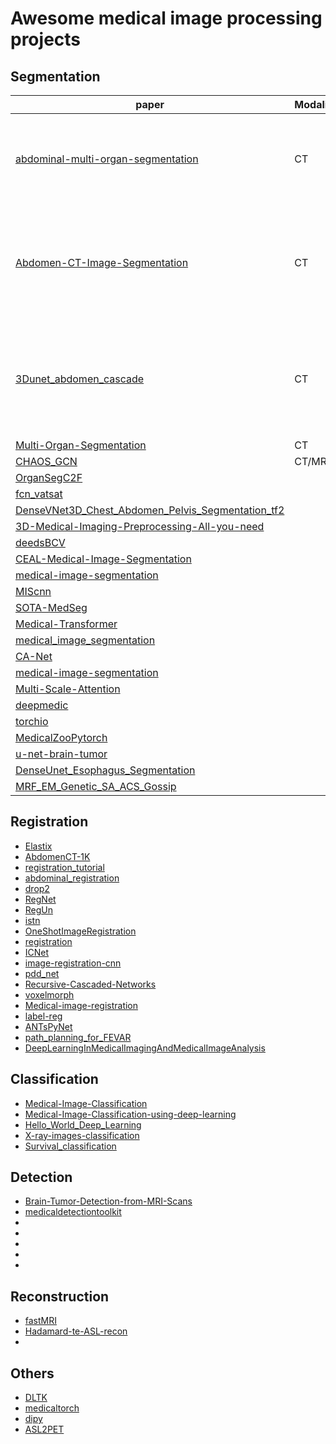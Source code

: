 
# Awesome medical image processing projects 

## Segmentation
| paper | Modality |Lib|Dataset|Network|Paper
| --- | --- | --- | --- | --- |---|
| [abdominal-multi-organ-segmentation](https://github.com/assassint2017/abdominal-multi-organ-segmentation) | CT |pytorch|[Multi-atlas labeling Beyond the Cranial Vault](https://www.synapse.org/#!Synapse:syn3193805/wiki/217752)|Composed of two U-shape like 3D FCN||
|[Abdomen-CT-Image-Segmentation](https://github.com/tureckova/Abdomen-CT-Image-Segmentation)|CT|Pytorch||Unet and Vnet|[Improving CT Image Tumor Segmentation Through Deep Supervision and Attentional Gates](https://www.frontiersin.org/articles/10.3389/frobt.2020.00106/full)|
|[3Dunet_abdomen_cascade](https://github.com/holgerroth/3Dunet_abdomen_cascade)|CT|-||Unet|[An application of cascaded 3D fully convolutional networks for medical image segmentation](https://arxiv.org/pdf/1803.05431.pdf)|
|[Multi-Organ-Segmentation](https://github.com/Prayushi9/Multi-Organ-Segmentation)|CT|Keras|-|ResNet|-|
|[CHAOS_GCN](https://github.com/armyja/CHAOS_GCN)|CT/MR|pytorch|-|[Global_Convolutional_Network](https://github.com/SConsul/Global_Convolutional_Network)|-|
|[OrganSegC2F](https://github.com/198808xc/OrganSegC2F)||||||
|[fcn_vatsat](https://github.com/tarolangner/fcn_vatsat)||||||
|[DenseVNet3D_Chest_Abdomen_Pelvis_Segmentation_tf2](https://github.com/fitushar/DenseVNet3D_Chest_Abdomen_Pelvis_Segmentation_tf2)||||||
|[3D-Medical-Imaging-Preprocessing-All-you-need](https://github.com/fitushar/3D-Medical-Imaging-Preprocessing-All-you-need)||||||
|[deedsBCV](https://github.com/mattiaspaul/deedsBCV)||||||
|[CEAL-Medical-Image-Segmentation](https://github.com/marc-gorriz/CEAL-Medical-Image-Segmentation)||||||
|[medical-image-segmentation](https://github.com/topics/medical-image-segmentation)||||||
|[MIScnn](https://github.com/frankkramer-lab/MIScnn)||||||
|[SOTA-MedSeg](https://github.com/JunMa11/SOTA-MedSeg)||||||
|[Medical-Transformer](https://github.com/jeya-maria-jose/Medical-Transformer)||||||
|[medical_image_segmentation](https://github.com/CVxTz/medical_image_segmentation)||||||
|[CA-Net](https://github.com/HiLab-git/CA-Net)||||||
|[medical-image-segmentation](https://github.com/sudohainguyen/medical-image-segmentation)||||||
|[Multi-Scale-Attention](https://github.com/sinAshish/Multi-Scale-Attention)||||||
|[deepmedic](https://github.com/deepmedic/deepmedic)||||||
|[torchio](https://github.com/fepegar/torchio)||||||
|[MedicalZooPytorch](https://github.com/black0017/MedicalZooPytorch)||||||
|[u-net-brain-tumor](https://github.com/zsdonghao/u-net-brain-tumor)||||||
|[DenseUnet_Esophagus_Segmentation](https://github.com/yousefis/DenseUnet_Esophagus_Segmentation)||||||
|[MRF_EM_Genetic_SA_ACS_Gossip](https://github.com/yousefis/MRF_EM_Genetic_SA_ACS_Gossip)||||||


## Registration
  * [Elastix](https://github.com/SuperElastix/elastix)
  * [AbdomenCT-1K](https://github.com/JunMa11/AbdomenCT-1K)
  * [registration_tutorial](https://github.com/MASILab/registration_tutorial)
  * [abdominal_registration](https://github.com/TheoEst/abdominal_registration)
  * [drop2](https://github.com/biomedia-mira/drop2)
  * [RegNet](https://github.com/hsokooti/RegNet)
  * [RegUn](https://github.com/hsokooti/RegUn)
  * [istn](https://github.com/biomedia-mira/istn)
  * [OneShotImageRegistration](https://github.com/ToFec/OneShotImageRegistration)
  * [registration](https://github.com/uncbiag/registration)
  * [ICNet](https://github.com/zhangjun001/ICNet)
  * [image-registration-cnn](https://github.com/shreshth211/image-registration-cnn)
  * [pdd_net](https://github.com/multimodallearning/pdd_net)
  * [Recursive-Cascaded-Networks](https://github.com/microsoft/Recursive-Cascaded-Networks)
  * [voxelmorph](https://github.com/voxelmorph/voxelmorph)
  * [Medical-image-registration](https://github.com/dykuang/Medical-image-registration)
  * [label-reg](https://github.com/YipengHu/label-reg)
  * [ANTsPyNet](https://github.com/ANTsX/ANTsPyNet)
  * [path_planning_for_FEVAR](https://github.com/jianqingzheng/path_planning_for_FEVAR)
  * [DeepLearningInMedicalImagingAndMedicalImageAnalysis](https://github.com/shawnyuen/DeepLearningInMedicalImagingAndMedicalImageAnalysis)

## Classification
  * [Medical-Image-Classification](https://github.com/ljbatwh/Medical-Image-Classification)
  * [Medical-Image-Classification-using-deep-learning](https://github.com/21Vipin/Medical-Image-Classification-using-deep-learning)
  * [Hello_World_Deep_Learning](https://github.com/paras42/Hello_World_Deep_Learning)
  * [X-ray-images-classification](https://github.com/faust-prime/X-ray-images-classification-with-Keras-TensorFlow)
  * [Survival_classification](https://github.com/GKaramiMP/Survival_classification)

## Detection 
  * [Brain-Tumor-Detection-from-MRI-Scans](https://github.com/muhammadsanaullah/Brain-Tumor-Detection-from-MRI-Scans)
  * [medicaldetectiontoolkit](https://github.com/MIC-DKFZ/medicaldetectiontoolkit)
  * []()
  * []()
  * []()
  * []()
  * []()
## Reconstruction
  * [fastMRI](https://github.com/facebookresearch/fastMRI)
  * [Hadamard-te-ASL-recon](https://github.com/yousefis/Hadamard-te-ASL-recon)
  * 

## Others
  * [DLTK](https://github.com/DLTK/DLTK)
  * [medicaltorch](https://github.com/perone/medicaltorch)
  * [dipy](https://github.com/dipy/dipy)
  * [ASL2PET](https://github.com/yousefis/ASL2PET)
